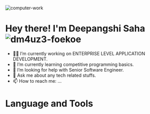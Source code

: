 ![computer-work](https://user-images.githubusercontent.com/80335921/142726562-952c929c-b273-4101-8de8-bf61edc0d34d.gif)
# Hey there! I'm Deepangshi Saha   ![dm4uz3-foekoe](https://user-images.githubusercontent.com/80335921/142727241-bb9501c5-b9dc-427f-83a9-b3a4c5f01d7f.gif)

- 👩‍💻 I’m currently working on ENTERPRISE LEVEL APPLICATION DEVELOPMENT.
- 🌱 I’m currently learning competitive programming basics.
- 🤔 I’m looking for help with Senior Software Engineer.
- 💬 Ask me about any tech related stuffs.
- 📫 How to reach me: ...

# Language and Tools
<img height="30" width="14" src=""/>


